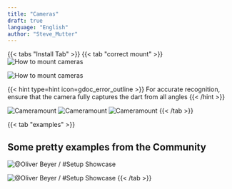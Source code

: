 ```yaml
---
title: "Cameras"
draft: true
language: "English"
author: "Steve_Mutter"
---
```



[comment]: <> (Fact Check)

{{< tabs "Install Tab" >}}
{{< tab "correct mount" >}}
![How to mount cameras](/camera-mount/images/camera_mount_final.png)

![How to mount cameras](/camera-mount/images/camera_mount_side.png)

{{< hint type=hint icon=gdoc_error_outline >}}
For accurate recognition, ensure that the camera fully captures the dart from all angles
{{< /hint >}}


![Cameramount](/camera-mount/images/dartboard_arrow_example_1.png) 
![Cameramount](/camera-mount/images/dartboard_arrow_example_2.png)
![Cameramount](/camera-mount/images/dartboard_arrow_example_3.png)
{{< /tab >}}

{{< tab "examples" >}}
## Some pretty examples from the Community

[comment]: <> (Ask for Permission to use the Images from @Icke and @Oliver Beyer via Discord DM / No Response yet)
[comment]: <> (@Olvicer Beyer has consented to the use of his images)
[comment]: <> (/camera-mount/images/camera_mount_example_1.jpg)
![@Oliver Beyer / #Setup Showcase](/camera-mount/images/camera_mount_example_2.jpg)

![@Oliver Beyer / #Setup Showcase](/camera-mount/images/camera_mount_example_3.jpg)
{{< /tab >}}